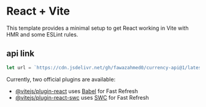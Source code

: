 # React + Vite

This template provides a minimal setup to get React working in Vite with HMR and some ESLint rules.

## api link

```javascript
let url = `https://cdn.jsdelivr.net/gh/fawazahmed0/currency-api@1/latest/currencies/${currency}.json`

```

Currently, two official plugins are available:

- [@vitejs/plugin-react](https://github.com/vitejs/vite-plugin-react/blob/main/packages/plugin-react/README.md) uses [Babel](https://babeljs.io/) for Fast Refresh
- [@vitejs/plugin-react-swc](https://github.com/vitejs/vite-plugin-react-swc) uses [SWC](https://swc.rs/) for Fast Refresh
